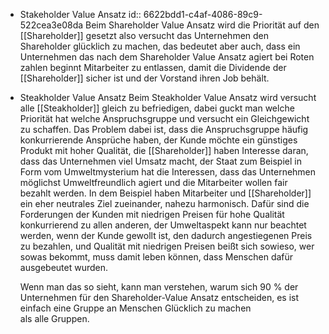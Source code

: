 - Stakeholder Value Ansatz
  id:: 6622bdd1-c4af-4086-89c9-522cea3e08da
  Beim Shareholder Value Ansatz wird die Priorität auf den [[Shareholder]] gesetzt also versucht das Unternehmen den Shareholder glücklich zu machen, das bedeutet aber auch, dass ein Unternehmen das nach dem Shareholder Value Ansatz agiert bei Roten zahlen beginnt Mitarbeiter zu entlassen, damit die Dividende der [[Shareholder]] sicher ist und der Vorstand ihren Job behält.
- Steakholder Value Ansatz
  Beim Steakholder Value Ansatz wird versucht alle [[Steakholder]] gleich zu befriedigen, dabei guckt man welche Priorität hat welche Anspruchsgruppe und versucht ein Gleichgewicht zu schaffen. Das Problem dabei ist, dass die Anspruchsgruppe häufig konkurrierende Ansprüche haben, der Kunde möchte ein günstiges Produkt mit hoher Qualität, die [[Shareholder]] haben Interesse daran, dass das Unternehmen viel Umsatz macht, der Staat zum Beispiel in Form vom Umweltmysterium hat die Interessen, dass das Unternehmen möglichst Umweltfreundlich agiert und die Mitarbeiter wollen fair bezahlt werden.
  In dem Beispiel haben Mitarbeiter und [[Shareholder]] ein eher neutrales Ziel zueinander, nahezu harmonisch.
  Dafür sind die Forderungen der Kunden mit niedrigen Preisen für hohe Qualität konkurrierend zu allen anderen, der Umweltaspekt kann nur beachtet werden, wenn der Kunde gewollt ist, den dadurch angestiegenen Preis zu bezahlen, und Qualität mit niedrigen Preisen beißt sich sowieso, wer sowas bekommt, muss damit leben können, dass Menschen dafür ausgebeutet wurden.
  
  Wenn man das so sieht, kann man verstehen, warum sich 90 % der Unternehmen für den Shareholder-Value Ansatz entscheiden, es ist einfach eine Gruppe an Menschen Glücklich zu machen als alle Gruppen.